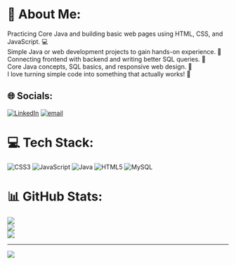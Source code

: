 # 💫 About Me:
Practicing Core Java and building basic web pages using HTML, CSS, and JavaScript. 💻<br>Simple Java or web development projects to gain hands-on experience. 🤝<br>Connecting frontend with backend and writing better SQL queries. 🧠<br>Core Java concepts, SQL basics, and responsive web design. 📘<br>I love turning simple code into something that actually works! 🎉


## 🌐 Socials:
[![LinkedIn](https://img.shields.io/badge/LinkedIn-%230077B5.svg?logo=linkedin&logoColor=white)](https://linkedin.com/in/www.linkedin.com/in/harshal-pohankar-5920b6254) [![email](https://img.shields.io/badge/Email-D14836?logo=gmail&logoColor=white)](mailto:harshalpohankar53228@gmail.com) 

# 💻 Tech Stack:
![CSS3](https://img.shields.io/badge/css3-%231572B6.svg?style=for-the-badge&logo=css3&logoColor=white) ![JavaScript](https://img.shields.io/badge/javascript-%23323330.svg?style=for-the-badge&logo=javascript&logoColor=%23F7DF1E) ![Java](https://img.shields.io/badge/java-%23ED8B00.svg?style=for-the-badge&logo=openjdk&logoColor=white) ![HTML5](https://img.shields.io/badge/html5-%23E34F26.svg?style=for-the-badge&logo=html5&logoColor=white) ![MySQL](https://img.shields.io/badge/mysql-4479A1.svg?style=for-the-badge&logo=mysql&logoColor=white)
# 📊 GitHub Stats:
![](https://github-readme-stats.vercel.app/api?username=HarshalPohankar&theme=dark&hide_border=false&include_all_commits=false&count_private=false)<br/>
![](https://nirzak-streak-stats.vercel.app/?user=gaearon&theme=dark&hide_border=false)<br/>
![](https://github-readme-stats.vercel.app/api/top-langs/?username=gaearon&theme=dark&hide_border=false&include_all_commits=false&count_private=false&layout=compact)

---
[![](https://visitcount.itsvg.in/api?id=HarshalPohankar&icon=0&color=0)](https://visitcount.itsvg.in)

<!-- Proudly created with GPRM ( https://gprm.itsvg.in ) -->
